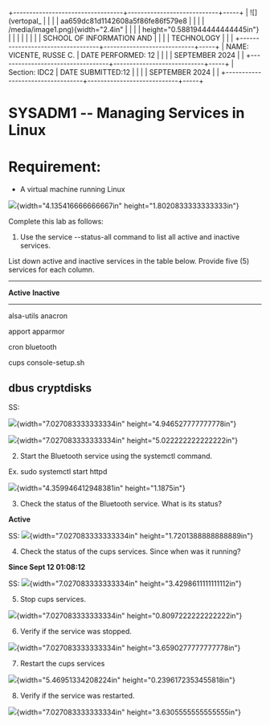 +----------------------------------+----------------------------+-----+
| ![](vertopal_                    |                            |     |
| aa659dc81d1142608a5f86fe86f579e8 |                            |     |
| /media/image1.png){width="2.4in" |                            |     |
| height="0.5881944444444445in"}   |                            |     |
|                                  |                            |     |
| SCHOOL OF INFORMATION AND        |                            |     |
| TECHNOLOGY                       |                            |     |
+----------------------------------+----------------------------+-----+
| NAME: VICENTE, RUSSE C.          | DATE PERFORMED: 12         |     |
|                                  | SEPTEMBER 2024             |     |
+----------------------------------+----------------------------+-----+
| Section: IDC2                    | DATE SUBMITTED:12          |     |
|                                  | SEPTEMBER 2024             |     |
+----------------------------------+----------------------------+-----+

# SYSADM1 -- Managing Services in Linux

# Requirement: 

-   A virtual machine running Linux

![](vertopal_aa659dc81d1142608a5f86fe86f579e8/media/image2.png){width="4.135416666666667in"
height="1.8020833333333333in"}

Complete this lab as follows:

1.  Use the service --status-all command to list all active and inactive
    services.

List down active and inactive services in the table below. Provide five
(5) services for each column.

  -----------------------------------------------------------------------
  **Active**                             **Inactive**
  -------------------------------------- --------------------------------
  alsa-utils                             anacron

  apport                                 apparmor

  cron                                   bluetooth

  cups                                   console-setup.sh

  dbus                                   cryptdisks
  -----------------------------------------------------------------------

SS:

![](vertopal_aa659dc81d1142608a5f86fe86f579e8/media/image3.png){width="7.027083333333334in"
height="4.946527777777778in"}

![](vertopal_aa659dc81d1142608a5f86fe86f579e8/media/image4.png){width="7.027083333333334in"
height="5.022222222222222in"}

2.  Start the Bluetooth service using the systemctl command.

Ex. sudo systemctl start httpd

![](vertopal_aa659dc81d1142608a5f86fe86f579e8/media/image5.png){width="4.359946412948381in"
height="1.1875in"}

3.  Check the status of the Bluetooth service. What is its status?

**Active**

SS:
![](vertopal_aa659dc81d1142608a5f86fe86f579e8/media/image6.png){width="7.027083333333334in"
height="1.7201388888888889in"}

4.  Check the status of the cups services. Since when was it running?

**Since Sept 12 01:08:12**

SS:
![](vertopal_aa659dc81d1142608a5f86fe86f579e8/media/image7.png){width="7.027083333333334in"
height="3.4298611111111112in"}

5.  Stop cups services.

![](vertopal_aa659dc81d1142608a5f86fe86f579e8/media/image8.png){width="7.027083333333334in"
height="0.8097222222222222in"}

6.  Verify if the service was stopped.

![](vertopal_aa659dc81d1142608a5f86fe86f579e8/media/image9.png){width="7.027083333333334in"
height="3.6590277777777778in"}

7.  Restart the cups services

![](vertopal_aa659dc81d1142608a5f86fe86f579e8/media/image10.png){width="5.46951334208224in"
height="0.2396172353455818in"}

8.  Verify if the service was restarted.

![](vertopal_aa659dc81d1142608a5f86fe86f579e8/media/image11.png){width="7.027083333333334in"
height="3.6305555555555555in"}
